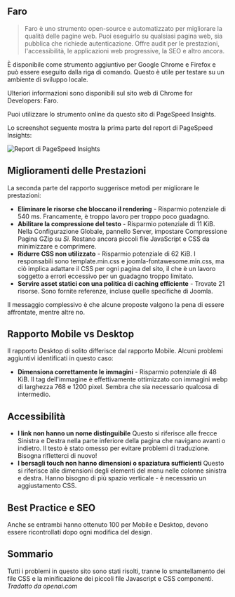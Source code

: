 <!-- Filename: jdocmanual?manual=user&heading=performance&filename=page-analysis.md / Display title: Analisi della Pagina -->

## Faro

> Faro è uno strumento open-source e automatizzato per migliorare la qualità delle pagine web. Puoi eseguirlo su qualsiasi pagina web, sia pubblica che richiede autenticazione. Offre audit per le prestazioni, l'accessibilità, le applicazioni web progressive, la SEO e altro ancora.

È disponibile come strumento aggiuntivo per Google Chrome e Firefox e può essere eseguito dalla riga di comando. Questo è utile per testare su un ambiente di sviluppo locale.

Ulteriori informazioni sono disponibili sul sito web di Chrome for Developers: Faro.

Puoi utilizzare lo strumento online da questo sito di PageSpeed Insights.

Lo screenshot seguente mostra la prima parte del report di PageSpeed Insights:

![Report di PageSpeed Insights](../../../en/images/performance/performance-pagespeed-insights.png)

## Miglioramenti delle Prestazioni

La seconda parte del rapporto suggerisce metodi per migliorare le prestazioni:

* **Eliminare le risorse che bloccano il rendering** - Risparmio potenziale di 540 ms. Francamente, è troppo lavoro per troppo poco guadagno.
* **Abilitare la compressione del testo** - Risparmio potenziale di 11 KiB. Nella Configurazione Globale, pannello Server, impostare Compressione Pagina GZip su *Sì*. Restano ancora piccoli file JavaScript e CSS da minimizzare e comprimere.
* **Ridurre CSS non utilizzato** - Risparmio potenziale di 62 KiB. I responsabili sono template.min.css e joomla-fontawesome.min.css, ma ciò implica adattare il CSS per ogni pagina del sito, il che è un lavoro soggetto a errori eccessivo per un guadagno troppo limitato.
* **Servire asset statici con una politica di caching efficiente** - Trovate 21 risorse. Sono fornite referenze, incluse quelle specifiche di Joomla.

Il messaggio complessivo è che alcune proposte valgono la pena di essere affrontate, mentre altre no.

## Rapporto Mobile vs Desktop

Il rapporto Desktop di solito differisce dal rapporto Mobile. Alcuni problemi aggiuntivi identificati in questo caso:

* **Dimensiona correttamente le immagini** - Risparmio potenziale di 48 KiB. Il tag dell'immagine è effettivamente ottimizzato con immagini webp di larghezza 768 e 1200 pixel. Sembra che sia necessario qualcosa di intermedio.

## Accessibilità

* **I link non hanno un nome distinguibile** Questo si riferisce alle frecce Sinistra e Destra nella parte inferiore della pagina che navigano avanti o indietro. Il testo è stato omesso per evitare problemi di traduzione. Bisogna rifletterci di nuovo!
* **I bersagli touch non hanno dimensioni o spaziatura sufficienti** Questo si riferisce alle dimensioni degli elementi del menu nelle colonne sinistra e destra. Hanno bisogno di più spazio verticale - è necessario un aggiustamento CSS.

## Best Practice e SEO

Anche se entrambi hanno ottenuto 100 per Mobile e Desktop, devono essere ricontrollati dopo ogni modifica del design.

## Sommario

Tutti i problemi in questo sito sono stati risolti, tranne lo smantellamento dei file CSS e la minificazione dei piccoli file Javascript e CSS componenti.
*Tradotto da openai.com*

